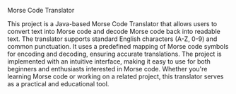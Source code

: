 Morse Code Translator




This project is a Java-based Morse Code Translator that allows users to convert text into Morse code and decode Morse code back into readable text. The translator supports standard English characters (A-Z, 0-9) and common punctuation. It uses a predefined mapping of Morse code symbols for encoding and decoding, ensuring accurate translations. The project is implemented with an intuitive interface, making it easy to use for both beginners and enthusiasts interested in Morse code. Whether you're learning Morse code or working on a related project, this translator serves as a practical and educational tool.
